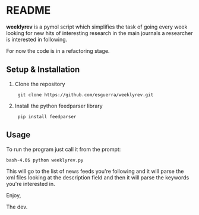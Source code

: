 README
======

**weeklyrev** is a pymol script which simplifies the task of
going every week looking for new hits of interesting research
in the main journals a researcher is interested in following.

For now the code is in a refactoring stage.

Setup & Installation
--------------------

1. Clone the repository

        git clone https://github.com/esguerra/weeklyrev.git


2. Install the python feedparser library

        pip install feedparser

 
Usage
-----

To run the program just call it from the prompt:

    bash-4.0$ python weeklyrev.py


This will go to the list of news feeds you're following
and it will parse the xml files looking at the description
field and then it will parse the keywords you're interested in.

Enjoy,


The dev.
